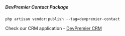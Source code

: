 ##### DevPremier Contact Package

```` 
php artisan vendor:publish --tag=devpremier-contact
````

Check our CRM application - <a href="https://codecanyon.net/item/devpremier-crm-convert-leads-into-customers/28132685">DevPremier CRM</a>
